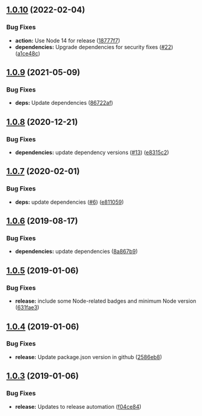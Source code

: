 ## [1.0.10](https://github.com/phil-mitchell/exegesis-plugin-swagger-ui-express/compare/v1.0.9...v1.0.10) (2022-02-04)


### Bug Fixes

* **action:** Use Node 14 for release ([18777f7](https://github.com/phil-mitchell/exegesis-plugin-swagger-ui-express/commit/18777f7d51914b5d19176b630cad8a88b33d95dd))
* **dependencies:** Upgrade dependencies for security fixes ([#22](https://github.com/phil-mitchell/exegesis-plugin-swagger-ui-express/issues/22)) ([a1ce48c](https://github.com/phil-mitchell/exegesis-plugin-swagger-ui-express/commit/a1ce48c493a28831edcb71a0a361eae6f5cf98fd))

## [1.0.9](https://github.com/phil-mitchell/exegesis-plugin-swagger-ui-express/compare/v1.0.8...v1.0.9) (2021-05-09)


### Bug Fixes

* **deps:** Update dependencies ([86722af](https://github.com/phil-mitchell/exegesis-plugin-swagger-ui-express/commit/86722af979ff00930eeb57554d424df67fc4fb11))

## [1.0.8](https://github.com/phil-mitchell/exegesis-plugin-swagger-ui-express/compare/v1.0.7...v1.0.8) (2020-12-21)


### Bug Fixes

* **dependencies:** update dependency versions ([#13](https://github.com/phil-mitchell/exegesis-plugin-swagger-ui-express/issues/13)) ([e8315c2](https://github.com/phil-mitchell/exegesis-plugin-swagger-ui-express/commit/e8315c25251ac025f14310ade757d74d5b91ffc5))

## [1.0.7](https://github.com/phil-mitchell/exegesis-plugin-swagger-ui-express/compare/v1.0.6...v1.0.7) (2020-02-01)


### Bug Fixes

* **deps:** update dependencies ([#6](https://github.com/phil-mitchell/exegesis-plugin-swagger-ui-express/issues/6)) ([e811059](https://github.com/phil-mitchell/exegesis-plugin-swagger-ui-express/commit/e81105957170a24fb1f7fc47ed021c09a64b5f84))

## [1.0.6](https://github.com/phil-mitchell/exegesis-plugin-swagger-ui-express/compare/v1.0.5...v1.0.6) (2019-08-17)


### Bug Fixes

* **dependencies:** update dependencies ([8a867b9](https://github.com/phil-mitchell/exegesis-plugin-swagger-ui-express/commit/8a867b9))

## [1.0.5](https://github.com/phil-mitchell/exegesis-plugin-swagger-ui-express/compare/v1.0.4...v1.0.5) (2019-01-06)


### Bug Fixes

* **release:** include some Node-related badges and minimum Node version ([631fae3](https://github.com/phil-mitchell/exegesis-plugin-swagger-ui-express/commit/631fae3))

## [1.0.4](https://github.com/phil-mitchell/exegesis-plugin-swagger-ui-express/compare/v1.0.3...v1.0.4) (2019-01-06)


### Bug Fixes

* **release:** Update package.json version in github ([2586eb8](https://github.com/phil-mitchell/exegesis-plugin-swagger-ui-express/commit/2586eb8))

## [1.0.3](https://github.com/phil-mitchell/exegesis-plugin-swagger-ui-express/compare/v1.0.2...v1.0.3) (2019-01-06)


### Bug Fixes

* **release:** Updates to release automation ([f04ce84](https://github.com/phil-mitchell/exegesis-plugin-swagger-ui-express/commit/f04ce84))
